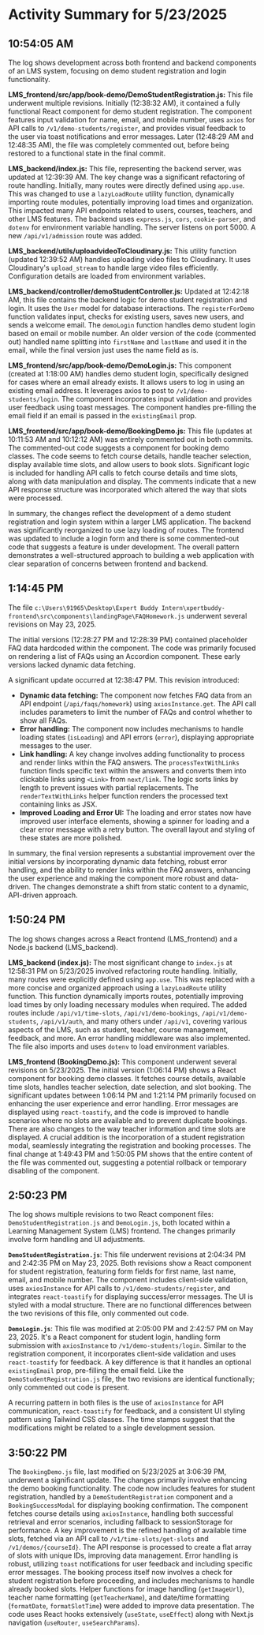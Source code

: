 # Activity Summary for 5/23/2025

## 10:54:05 AM
The log shows development across both frontend and backend components of an LMS system, focusing on demo student registration and login functionality.

**LMS_frontend/src/app/book-demo/DemoStudentRegistration.js:** This file underwent multiple revisions.  Initially (12:38:32 AM), it contained a fully functional React component for demo student registration.  The component features input validation for name, email, and mobile number, uses `axios` for API calls to `/v1/demo-students/register`, and provides visual feedback to the user via toast notifications and error messages.  Later (12:48:29 AM and 12:48:35 AM), the file was completely commented out, before being restored to a functional state in the final commit.

**LMS_backend/index.js:** This file, representing the backend server, was updated at 12:39:39 AM. The key change was a significant refactoring of route handling. Initially, many routes were directly defined using `app.use`. This was changed to use a `lazyLoadRoute` utility function, dynamically importing route modules, potentially improving load times and organization.  This impacted many API endpoints related to users, courses, teachers, and other LMS features.  The backend uses `express.js`, `cors`, `cookie-parser`, and `dotenv` for environment variable handling.  The server listens on port 5000.  A new `/api/v1/admission` route was added.

**LMS_backend/utils/uploadvideoToCloudinary.js:** This utility function (updated 12:39:52 AM) handles uploading video files to Cloudinary. It uses Cloudinary's `upload_stream` to handle large video files efficiently.  Configuration details are loaded from environment variables.

**LMS_backend/controller/demoStudentController.js:** Updated at 12:42:18 AM, this file contains the backend logic for demo student registration and login.  It uses the `User` model for database interactions.  The `registerForDemo` function validates input, checks for existing users, saves new users, and sends a welcome email.  The `demoLogin` function handles demo student login based on email or mobile number.  An older version of the code (commented out)  handled name splitting into `firstName` and `lastName` and used it in the email, while the final version just uses the name field as is.

**LMS_frontend/src/app/book-demo/DemoLogin.js:** This component (created at 1:18:00 AM) handles demo student login, specifically designed for cases where an email already exists. It allows users to log in using an existing email address.  It leverages axios to post to `/v1/demo-students/login`.  The component incorporates input validation and provides user feedback using toast messages. The component handles pre-filling the email field if an email is passed in the `existingEmail` prop.

**LMS_frontend/src/app/book-demo/BookingDemo.js:** This file (updates at 10:11:53 AM and 10:12:12 AM) was entirely commented out in both commits. The commented-out code suggests a component for booking demo classes. The code seems to fetch course details, handle teacher selection, display available time slots, and allow users to book slots.  Significant logic is included for handling API calls to fetch course details and time slots, along with data manipulation and display.  The comments indicate that a new API response structure was incorporated which altered the way that slots were processed.


In summary, the changes reflect the development of a demo student registration and login system within a larger LMS application.  The backend was significantly reorganized to use lazy loading of routes. The frontend was updated to include a login form and there is some commented-out code that suggests a feature is under development.  The overall pattern demonstrates a well-structured approach to building a web application with clear separation of concerns between frontend and backend.


## 1:14:45 PM
The file `c:\Users\91965\Desktop\Expert Buddy Intern\xpertbuddy-frontend\src\components\landingPage\FAQHomework.js` underwent several revisions on May 23, 2025.

The initial versions (12:28:27 PM and 12:28:39 PM) contained placeholder FAQ data hardcoded within the component.  The code was primarily focused on rendering a list of FAQs using an Accordion component.  These early versions lacked dynamic data fetching.

A significant update occurred at 12:38:47 PM. This revision introduced:

* **Dynamic data fetching:** The component now fetches FAQ data from an API endpoint (`/api/faqs/homework`) using `axiosInstance.get`.  The API call includes parameters to limit the number of FAQs and control whether to show all FAQs.
* **Error handling:** The component now includes mechanisms to handle loading states (`isLoading`) and API errors (`error`), displaying appropriate messages to the user.
* **Link handling:**  A key change involves adding functionality to process and render links within the FAQ answers. The `processTextWithLinks` function finds specific text within the answers and converts them into clickable links using `<Link>` from `next/link`.  The logic sorts links by length to prevent issues with partial replacements.  The `renderTextWithLinks` helper function renders the processed text containing links as JSX.
* **Improved Loading and Error UI:** The loading and error states now have improved user interface elements, showing a spinner for loading and a clear error message with a retry button.  The overall layout and styling of these states are more polished.

In summary, the final version represents a substantial improvement over the initial versions by incorporating dynamic data fetching, robust error handling, and the ability to render links within the FAQ answers, enhancing the user experience and making the component more robust and data-driven. The changes demonstrate a shift from static content to a dynamic, API-driven approach.


## 1:50:24 PM
The log shows changes across a React frontend (LMS_frontend) and a Node.js backend (LMS_backend).

**LMS_backend (index.js):**  The most significant change to `index.js` at 12:58:31 PM on 5/23/2025 involved refactoring route handling. Initially, many routes were explicitly defined using `app.use`.  This was replaced with a more concise and organized approach using a `lazyLoadRoute` utility function. This function dynamically imports routes, potentially improving load times by only loading necessary modules when required.  The added routes include `/api/v1/time-slots`, `/api/v1/demo-bookings`, `/api/v1/demo-students`, `/api/v1/auth`, and many others under `/api/v1`, covering various aspects of the LMS, such as student, teacher, course management, feedback, and more. An error handling middleware was also implemented. The file also imports and uses `dotenv` to load environment variables.


**LMS_frontend (BookingDemo.js):** This component underwent several revisions on 5/23/2025. The initial version (1:06:14 PM) shows a React component for booking demo classes. It fetches course details,  available time slots, handles teacher selection, date selection, and slot booking.  The significant updates between 1:06:14 PM and 1:21:14 PM primarily focused on enhancing the user experience and error handling. Error messages are displayed using `react-toastify`, and the code is improved to handle scenarios where no slots are available and to prevent duplicate bookings.  There are also changes to the way teacher information and time slots are displayed. A crucial addition is the incorporation of a student registration modal, seamlessly integrating the registration and booking processes. The final change at 1:49:43 PM and 1:50:05 PM shows that the entire content of the file was commented out, suggesting a potential rollback or temporary disabling of the component.


## 2:50:23 PM
The log shows multiple revisions to two React component files: `DemoStudentRegistration.js` and `DemoLogin.js`, both located within a Learning Management System (LMS) frontend.  The changes primarily involve form handling and UI adjustments.

**`DemoStudentRegistration.js`**: This file underwent revisions at 2:04:34 PM and 2:42:35 PM on May 23, 2025.  Both revisions show a React component for student registration, featuring form fields for first name, last name, email, and mobile number.  The component includes client-side validation, uses `axiosInstance` for API calls to `/v1/demo-students/register`, and integrates `react-toastify` for displaying success/error messages.  The UI is styled with a modal structure.  There are no functional differences between the two revisions of this file, only commented out code.

**`DemoLogin.js`**: This file was modified at 2:05:00 PM and 2:42:57 PM on May 23, 2025.  It's a React component for student login, handling form submission with `axiosInstance` to `/v1/demo-students/login`.  Similar to the registration component, it incorporates client-side validation and uses `react-toastify` for feedback.  A key difference is that it handles an optional `existingEmail` prop, pre-filling the email field.  Like the `DemoStudentRegistration.js` file, the two revisions are identical functionally; only commented out code is present.

A recurring pattern in both files is the use of `axiosInstance` for API communication, `react-toastify` for feedback, and a consistent UI styling pattern using Tailwind CSS classes.  The time stamps suggest that the modifications might be related to a single development session.


## 3:50:22 PM
The `BookingDemo.js` file, last modified on 5/23/2025 at 3:06:39 PM, underwent a significant update.  The changes primarily involve enhancing the demo booking functionality.  The code now includes features for student registration, handled by a `DemoStudentRegistration` component and a `BookingSuccessModal` for displaying booking confirmation.  The component fetches course details using `axiosInstance`,  handling both successful retrieval and error scenarios, including fallback to sessionStorage for performance.  A key improvement is the refined handling of available time slots, fetched via an API call to `/v1/time-slots/get-slots` and `/v1/demos/{courseId}`.  The API response is processed to create a flat array of slots with unique IDs, improving data management.  Error handling is robust, utilizing `toast` notifications for user feedback and including specific error messages.  The booking process itself now involves a check for student registration before proceeding, and includes mechanisms to handle already booked slots.  Helper functions for image handling (`getImageUrl`), teacher name formatting (`getTeacherName`), and date/time formatting (`formatDate`, `formatSlotTime`) were added to improve data presentation.  The code uses React hooks extensively (`useState`, `useEffect`) along with Next.js navigation (`useRouter`, `useSearchParams`).
